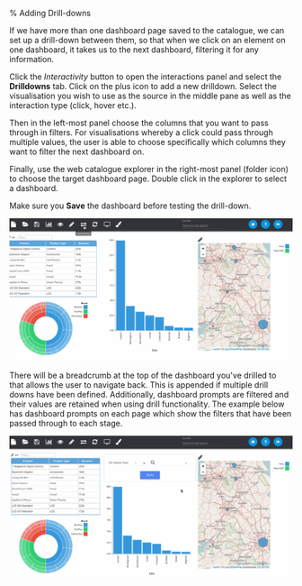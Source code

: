 % Adding Drill-downs

If we have more than one dashboard page saved to the catalogue, we can set up a drill-down between them, so that when we click on an element on one dashboard, it takes us to the next dashboard, filtering it for any information.

Click the *Interactivity* button to open the interactions panel and select the **Drilldowns** tab. Click on the plus icon to add a new drilldown. Select the visualisation you wish to use as the source in the middle pane as well as the interaction type (click, hover etc.).

Then in the left-most panel choose the columns that you want to pass through in filters. For visualisations whereby a click could pass through multiple values, the user is able to choose specifically which columns they want to filter the next dashboard on.

Finally, use the web catalogue explorer in the right-most panel (folder icon) to choose the target dashboard page. Double click in the explorer to select a dashboard.

Make sure you **Save** the dashboard before testing the drill-down.

![Adding Drill-down](../../images/tutorials/adding-drill-down.gif)

There will be a breadcrumb at the top of the dashboard you've drilled to that allows the user to navigate back. This is appended if multiple drill downs have been defined. Additionally, dashboard prompts are filtered and their values are retained when using drill functionality. The example below has dashboard prompts on each page which show the filters that have been passed through to each stage.

![Advanced Drill-down](../../images/tutorials/advanced-drill-down.gif)